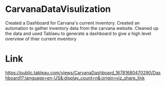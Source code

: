 # CarvanaDataVisulization

Created a Dashboard for Carvana's current inventory. Created an automation to gather inventory data from the carvana website. Cleaned up the data and used Tablaeu to generate a dashboard to give a high level overview of thier current inventory 

# Link
https://public.tableau.com/views/CarvanaDashboard_16781680470290/Dashboard1?:language=en-US&:display_count=n&:origin=viz_share_link
